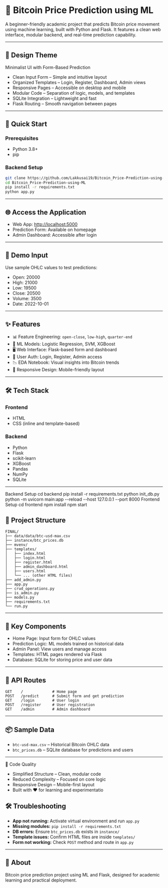 
# 🧠 Bitcoin Price Prediction using ML  
A beginner-friendly academic project that predicts Bitcoin price movement using machine learning, built with Python and Flask. It features a clean web interface, modular backend, and real-time prediction capability.

---

## 🎨 Design Theme  
Minimalist UI with Form-Based Prediction

- Clean Input Form – Simple and intuitive layout  
- Organized Templates – Login, Register, Dashboard, Admin views  
- Responsive Pages – Accessible on desktop and mobile  
- Modular Code – Separation of logic, models, and templates  
- SQLite Integration – Lightweight and fast  
- Flask Routing – Smooth navigation between pages

---

## 🚀 Quick Start  

### Prerequisites  
- Python 3.8+  
- pip  

### Backend Setup  
```bash
git clone https://github.com/Lakkusai19/Bitcoin_Price-Prediction-using-ML.git
cd Bitcoin_Price-Prediction-using-ML
pip install -r requirements.txt
python app.py
```

---

## 🌐 Access the Application  
- Web App: [http://localhost:5000](http://localhost:5000)  
- Prediction Form: Available on homepage  
- Admin Dashboard: Accessible after login  

---

## 👤 Demo Input  
Use sample OHLC values to test predictions:  
- Open: 20000  
- High: 21000  
- Low: 19500  
- Close: 20500  
- Volume: 3500  
- Date: 2022-10-01  

---

## ✨ Features  
- 📊 Feature Engineering: `open-close`, `low-high`, `quarter-end`  
- 🧠 ML Models: Logistic Regression, SVM, XGBoost  
- 🖥️ Web Interface: Flask-based form and dashboard  
- 🔐 User Auth: Login, Register, Admin access  
- 📉 EDA Notebook: Visual insights into Bitcoin trends  
- 📱 Responsive Design: Mobile-friendly layout

---

## 🛠️ Tech Stack  

### Frontend  
- HTML  
- CSS (inline and template-based)  

### Backend  
- Python  
- Flask  
- scikit-learn  
- XGBoost  
- Pandas  
- NumPy  
- SQLite  

---

Backend Setup
cd backend
pip install -r requirements.txt
python init_db.py
python -m uvicorn main:app --reload --host 127.0.0.1 --port 8000
Frontend Setup
cd frontend
npm install
npm start

## 📁 Project Structure  

```
FINAL/
├── data/data/btc-usd-max.csv
├── instance/btc_prices.db
├── mvenv/
├── templates/
│   ├── index.html
│   ├── login.html
│   ├── register.html
│   ├── admin_dashboard.html
│   ├── users.html
│   └── ... (other HTML files)
├── add_admin.py
├── app.py
├── crud_operations.py
├── is_admin.py
├── models.py
├── requirements.txt
└── run.py
```

---

## 🎯 Key Components  
- Home Page: Input form for OHLC values  
- Prediction Logic: ML models trained on historical data  
- Admin Panel: View users and manage access  
- Templates: HTML pages rendered via Flask  
- Database: SQLite for storing price and user data  

---

## 🔧 API Routes  
```http
GET    /             # Home page  
POST   /predict      # Submit form and get prediction  
GET    /login        # User login  
POST   /register     # User registration  
GET    /admin        # Admin dashboard  
```

---

## 📦 Sample Data  
- `btc-usd-max.csv` – Historical Bitcoin OHLC data  
- `btc_prices.db` – SQLite database for predictions and users  

---

🔧 Code Quality
- Simplified Structure – Clean, modular code
- Reduced Complexity – Focused on core logic
- Responsive Design – Mobile-first layout
- Built with ❤️ for learning and experimentatio


## 🛠️ Troubleshooting  

- **App not running:** Activate virtual environment and run `app.py`  
- **Missing modules:** `pip install -r requirements.txt`  
- **DB errors:** Ensure `btc_prices.db` exists in `instance/`  
- **Template issues:** Confirm HTML files are inside `templates/`  
- **Form not working:** Check `POST` method and route in `app.py`

---

## 📄 About  
Bitcoin price prediction project using ML and Flask, designed for academic learning and practical deployment.
